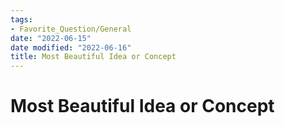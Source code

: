 ```yaml
---
tags:
- Favorite_Question/General
date: "2022-06-15"
date modified: "2022-06-16"
title: Most Beautiful Idea or Concept
---
```


# Most Beautiful Idea or Concept
